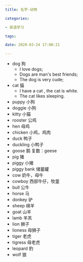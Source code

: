 ```yaml
---
title: 名字-动物

categories: 

- 英语学习

tags: 

date: 2020-03-24 17:00:21

---
```


- dog 狗
  - I love dogs;
  - Dogs are man's best friends;
  - The dog is very cude;
- cat 猫
  - I have a cat , the cat is white.
  - The cat likes sleeping.
- puppy 小狗
- doggie 小狗
- kitty 小猫
- rooster 公鸡
- hen 母鸡
- chicken 小鸡，鸡肉
- duck 鸭子
- duckling 小鸭子
- goose 鹅  复数：geese
- pig 猪
- piggy 小猪
- piggy bank 储蓄罐
- cow 奶牛，母牛
- cowboy 西部牛仔，牧童
- bull 公牛
- horse 马
- donkey 驴
- sheep 绵羊
- goat 山羊
- lamb 羊羔
- lion 狮子
- lioness 母狮子
- tiger 老虎
- tigress 母老虎
- leopard 豹
- wolf 狼